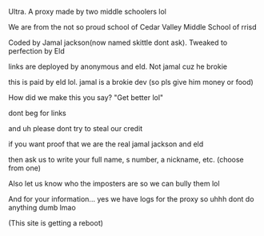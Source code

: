 Ultra. A proxy made by two middle schoolers lol

We are from the not so proud school of Cedar Valley Middle School of rrisd

Coded by Jamal jackson(now named skittle dont ask). Tweaked to perfection by Eld 

links are deployed by anonymous and eld. Not jamal cuz he brokie  

this is paid by eld lol. jamal is a brokie dev (so pls give him money or food)


How did we make this you say? "Get better lol"

dont beg for links

and uh please dont try to steal our credit 

if you want proof that we are the real jamal jackson and eld

then ask us to write your full name, s number, a nickname, etc. (choose from one)

Also let us know who the imposters are so we can bully them lol 

And for your information... yes we have logs for the proxy so uhhh dont do anything dumb lmao

(This site is getting a reboot)
